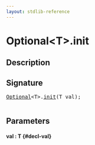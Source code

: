 ```yaml
---
layout: stdlib-reference
---
```


# Optional\<T\>\.init

## Description





## Signature 

<pre>
<a href="/stdlib-reference/types/Optional/index" class="code_type">Optional</a>&lt;<span class="code_type">T</span>&gt;.<a href="/stdlib-reference/types/Optional/init">init</a>(<span class="code_type">T</span> <span class='code_param'>val</span>);

</pre>

## Parameters

#### val  : T {#decl-val}

